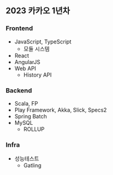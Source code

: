 ## 2023 카카오 1년차

### Frontend
- JavaScript, TypeScript
  - 모듈 시스템
- React
- AngularJS
- Web API 
  - History API

### Backend
- Scala, FP
- Play Framework, Akka, Slick, Specs2
- Spring Batch
- MySQL
  - ROLLUP

### Infra
- 성능테스트 
  - Gatling